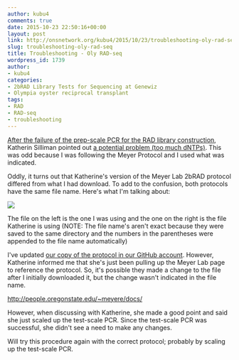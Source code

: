 ```yaml
---
author: kubu4
comments: true
date: 2015-10-23 22:50:16+00:00
layout: post
link: http://onsnetwork.org/kubu4/2015/10/23/troubleshooting-oly-rad-seq/
slug: troubleshooting-oly-rad-seq
title: Troubleshooting - Oly RAD-seq
wordpress_id: 1739
author:
- kubu4
categories:
- 2bRAD Library Tests for Sequencing at Genewiz
- Olympia oyster reciprocal transplant
tags:
- RAD
- RAD-seq
- troubleshooting
---
```


[After the failure of the prep-scale PCR for the RAD library construction](http://onsnetwork.org/kubu4/2015/10/13/pcr-oly-rad-seq-prep-scale-pcr/), Katherin Silliman pointed out [a potential problem (too much dNTPs)](http://onsnetwork.org/kubu4/2015/10/13/pcr-oly-rad-seq-prep-scale-pcr/#comments). This was odd because I was following the Meyer Protocol and I used what was indicated.

Oddly, it turns out that Katherine's version of the Meyer Lab 2bRAD protocol differed from what I had download. To add to the confusion, both protocols have the same file name. Here's what I'm talking about:

[![](http://eagle.fish.washington.edu/Arabidopsis/20151023_2bRAD_protocol_conflict.jpg)](http://eagle.fish.washington.edu/Arabidopsis/20151023_2bRAD_protocol_conflict.jpg)



The file on the left is the one I was using and the one on the right is the file Katherine is using (NOTE: The file name's aren't exact because they were saved to the same directory and the numbers in the parentheses were appended to the file name automatically)

I've updated [our copy of the protocol in our GitHub account](https://github.com/sr320/LabDocs/blob/master/protocols/External_Protocols/2bRAD_11Aug2015.pdf). However, Katherine informed me that she's just been pulling up the Meyer Lab page to reference the protocol. So, it's possible they made a change to the file after I initially downloaded it, but the change wasn't indicated in the file name.

http://people.oregonstate.edu/~meyere/docs/

However, when discussing with Katherine, she made a good point and said she just scaled up the test-scale PCR. Since the test-scale PCR was successful, she didn't see a need to make any changes.

Will try this procedure again with the correct protocol; probably by scaling up the test-scale PCR.
